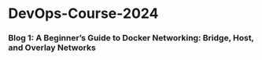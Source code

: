 # DevOps-Course-2024


### Blog 1: A Beginner’s Guide to Docker Networking: Bridge, Host, and Overlay Networks
